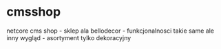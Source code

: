# cmsshop
netcore cms shop - sklep ala bellodecor - funkcjonalnosci takie same ale inny wygląd - asortyment tylko dekoracyjny 
